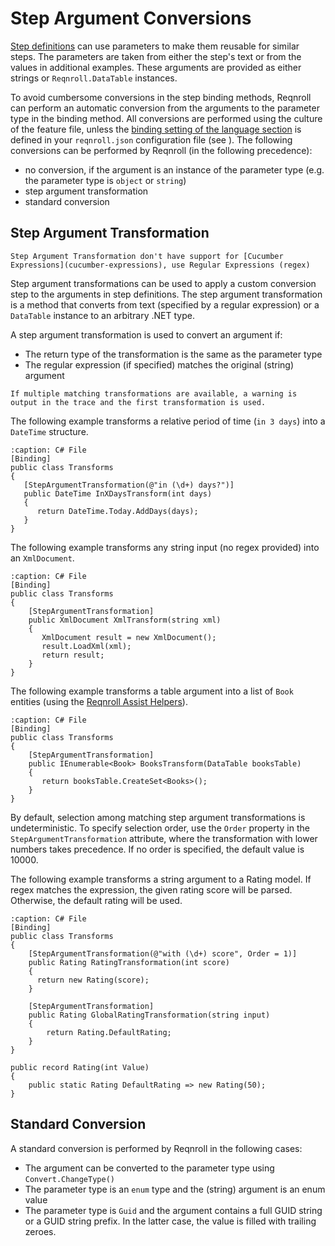 # Step Argument Conversions

[Step definitions](step-definitions) can use parameters to make them reusable for similar steps. The parameters are taken from either the step's text or from the values in additional examples. These arguments are provided as either strings or `Reqnroll.DataTable` instances.

To avoid cumbersome conversions in the step binding methods, Reqnroll can perform an automatic conversion from the arguments to the parameter type in the binding method. All conversions are performed using the culture of the feature file, unless the [binding setting of the language section](../installation/configuration) is defined in your `reqnroll.json` configuration file (see [](../gherkin/feature-language)). The following conversions can be performed by Reqnroll (in the following precedence):

* no conversion, if the argument is an instance of the parameter type (e.g. the parameter type is `object` or `string`)
* step argument transformation
* standard conversion

## Step Argument Transformation

```{note}
Step Argument Transformation don't have support for [Cucumber Expressions](cucumber-expressions), use Regular Expressions (regex)
```

Step argument transformations can be used to apply a custom conversion step to the arguments in step definitions. The step argument transformation is a method that converts from text (specified by a regular expression) or a `DataTable` instance to an arbitrary .NET type.

A step argument transformation is used to convert an argument if:

* The return type of the transformation is the same as the parameter type
* The regular expression (if specified) matches the original (string) argument

```{note}
If multiple matching transformations are available, a warning is output in the trace and the first transformation is used.
```

The following example transforms a relative period of time (`in 3 days`) into a `DateTime` structure.

```{code-block} csharp
:caption: C# File
[Binding]
public class Transforms
{
   [StepArgumentTransformation(@"in (\d+) days?")]
   public DateTime InXDaysTransform(int days)
   {
      return DateTime.Today.AddDays(days);
   }
}
```

The following example transforms any string input (no regex provided) into an `XmlDocument`.

```{code-block} csharp
:caption: C# File
[Binding]
public class Transforms
{
    [StepArgumentTransformation]
    public XmlDocument XmlTransform(string xml)
    {
       XmlDocument result = new XmlDocument();
       result.LoadXml(xml);
       return result;
    }
}
```

The following example transforms a table argument into a list of `Book` entities (using the [Reqnroll Assist Helpers](datatable-helpers)).  

```{code-block} csharp
:caption: C# File
[Binding]
public class Transforms
{
    [StepArgumentTransformation]
    public IEnumerable<Book> BooksTransform(DataTable booksTable)
    {
       return booksTable.CreateSet<Books>();
    }
}
```

By default, selection among matching step argument transformations is undeterministic.
To specify selection order, use the `Order` property in the `StepArgumentTransformation` attribute, where the transformation with lower numbers takes precedence. 
If no order is specified, the default value is 10000.

The following example transforms a string argument to a Rating model. If regex matches the expression, the given rating score will be parsed. Otherwise, the default rating will be used.

```{code-block} csharp
:caption: C# File
[Binding]
public class Transforms
{
    [StepArgumentTransformation(@"with (\d+) score", Order = 1)]
    public Rating RatingTransformation(int score)
    {
      return new Rating(score);
    }
    
    [StepArgumentTransformation]
    public Rating GlobalRatingTransformation(string input) 
    {
        return Rating.DefaultRating;
    }
}

public record Rating(int Value) 
{
    public static Rating DefaultRating => new Rating(50);
}
```

## Standard Conversion

A standard conversion is performed by Reqnroll in the following cases:

* The argument can be converted to the parameter type using `Convert.ChangeType()`
* The parameter type is an `enum` type and the (string) argument is an enum value
* The parameter type is `Guid` and the argument contains a full GUID string or a GUID string prefix. In the latter case, the value is filled with trailing zeroes.
